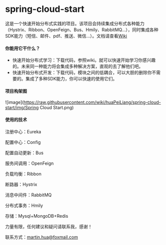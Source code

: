# spring-cloud-start

这是一个快速开始分布式实践的项目。该项目会持续集成分布式各种能力（Hystrix、Ribbon、OpenFeign、Bus、Hmily、RabbitMQ…），同时集成各种SDK能力（短信、邮件、pdf、推送、微信…）。文档请查看[Wiki](https://github.com/huaPeiLiang/spring-cloud-start/wiki)

#### 你能用它干什么？

* 快速开始分布式学习：下载代码，参照wiki。就可以快速开始学习你感兴趣的。未来同一种能力将会集成多种解决方案，直观的去了解他们吧。
* 快速开始分布式开发：下载代码，模块之间的低耦合，可以大胆的删除你不需要的。集成了多种SDK能力，你可以快速的使用它们。

#### 项目构架图

![image](https://raw.githubusercontent.com/wiki/huaPeiLiang/spring-cloud-start/img/Spring Cloud Start.png)

#### 使用的技术

注册中心：Eureka

配置中心：Config

配置自动更新：Bus

服务间调用：OpenFeign

负载均衡：Ribbon

断路器：Hystrix

消息中间件：RabbitMQ

分布式事务：Hmily

存储：Mysql+MongoDB+Redis



力量有限，任何建议和疑问请联系我，感谢！

联系方式：martin.hua@foxmail.com
